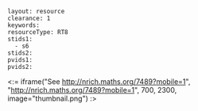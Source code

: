 ````
layout: resource
clearance: 1
keywords:
resourceType: RT8
stids1: 
  - s6
stids2:
pvids1:
pvids2:

````

<:= iframe("See http://nrich.maths.org/7489?mobile=1", "http://nrich.maths.org/7489?mobile=1", 700, 2300, image="thumbnail.png") :>

